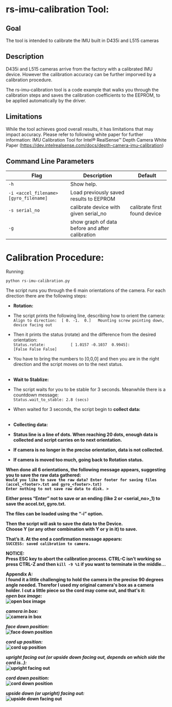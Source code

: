 ﻿# rs-imu-calibration Tool:

## Goal
The tool is intended to calibrate the IMU built in D435i and L515 cameras

## Description
D435i and L515 cameras arrive from the factory with a calibrated IMU device. However the calibration accuracy can be further imporved by a calibration procedure.

The rs-imu-calibration tool is a code example that walks you through the calibration steps and saves the calibration coefficients to the EEPROM, to be applied automatically by the driver.

## Limitations
While the tool achieves good overall results, it has limitations that may impact accuracy. Please refer to following white paper for further information:
IMU Calibration Tool for Intel® RealSense™ Depth Camera White Paper (https://dev.intelrealsense.com/docs/depth-camera-imu-calibration)

## Command Line Parameters

|Flag   |Description   |Default|
|-----|---|---|
|`-h `|Show help. ||
|`-i <accel_filename> [gyro_filename]`| Load previously saved results to EEPROM| |
|`-s serial_no`| calibrate device with given serial_no| calibrate first found device|
|`-g `|show graph of data before and after calibration| ||

# Calibration Procedure:
Running:

`python rs-imu-calibration.py`

The script runs you through the 6 main orientations of the camera.
For each direction there are the following steps:
*	**Rotation:**<br>
  *	The script prints the following line, describing how to orient the camera:<br>
`Align to direction:  [ 0. -1.  0.]   Mounting screw pointing down, device facing out`<br>
  *	Then it prints the status (rotate) and the difference from the desired orientation:<br>
  `Status.rotate:           [ 1.0157 -0.1037  0.9945]:                 [False False False]`<br>
  *	You have to bring the numbers to [0,0,0] and then you are in the right direction and the script moves on to the next status.<br><br>

*	**Wait to Stablize:**<br>
  *	The script waits for you to be stable for 3 seconds. Meanwhile there is a countdown message:<br>
  `Status.wait_to_stable: 2.8 (secs)`<br>
  *	When waited for 3 seconds, the script begin to <b>collect data:<br><br>

*	**Collecting data:**<br>
  *	Status line is a line of dots. When reaching 20 dots, enough data is collected and script carries on to next orientation.<br>
  *	If camera is no longer in the precise orientation, data is not collected.
  *	If camera is moved too much, going back to <b>Rotation status.

When done all 6 orientations, the following message appears, suggesting you to save the raw data gathered:<br>
`Would you like to save the raw data? Enter footer for saving files (accel_<footer>.txt and gyro_<footer>.txt)`<br>
`Enter nothing to not save raw data to disk. >`<br>

Either press “Enter” not to save or an ending (like 2 or <serial_no>_1) to save the accel.txt, gyro.txt.<br>

The files can be loaded using the “-i” option.

Then the script will ask to save the data to the Device.<br>
Choose Y (or any other combination with Y or y in it) to save.

That’s it. At the end a confirmation message appears:<br>
`SUCCESS: saved calibration to camera.`

**NOTICE:**<br>
Press ESC key to abort the calibration process.
CTRL-C isn’t working so press CTRL-Z and then `kill -9 %1` if you want to terminate in the middle…

**Appendix A:**<br>
I found it a little challenging to hold the camera in the precise 90 degrees angle needed.
Therefor I used my original camera's box as a camera holder.
I cut a little piece so the cord may come out, and that's it:<br>
***open box image:***<br>
![open box image](images/IMG_4918.jpg)<br>

***camera in box:***<br>
![camera in box](images/IMG_4919.JPG)<br>

***face down position:***<br>
![face down position](images/IMG_4920.JPG)<br>

***cord up position:***<br>
![cord up position](images/IMG_4921.JPG)<br>

***upright facing out (or upside down facing out, depends on which side the cord is..):***<br>
![upright facing out](images/IMG_4922.JPG)<br>

***cord down position:***<br>
![cord down position](images/IMG_4923.JPG)<br>

***upside down (or upright) facing out:***<br>
![upside down facing out](images/IMG_4924.JPG)
